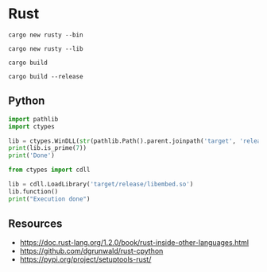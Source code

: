 # Rust

`cargo new rusty --bin`

`cargo new rusty --lib`

`cargo build`

`cargo build --release`

## Python

```python
import pathlib
import ctypes

lib = ctypes.WinDLL(str(pathlib.Path().parent.joinpath('target', 'release', 'embed.dll')))
print(lib.is_prime(7))
print('Done')
```

```python
from ctypes import cdll

lib = cdll.LoadLibrary('target/release/libembed.so')
lib.function()
print("Execution done")
```

## Resources

- https://doc.rust-lang.org/1.2.0/book/rust-inside-other-languages.html
- https://github.com/dgrunwald/rust-cpython
- https://pypi.org/project/setuptools-rust/